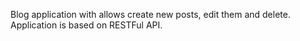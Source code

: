 Blog application with allows create new posts, edit them and delete.
Application is based on RESTFul API.
